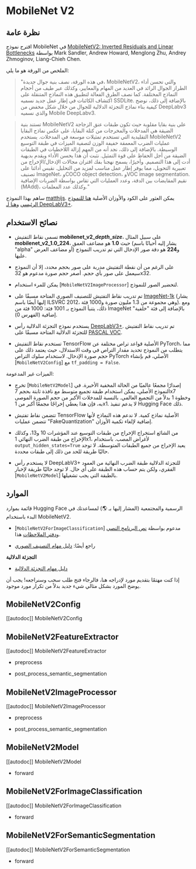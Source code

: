 # MobileNet V2

## نظرة عامة

اقترح نموذج MobileNet في [MobileNetV2: Inverted Residuals and Linear Bottlenecks](https://arxiv.org/abs/1801.04381) بواسطة Mark Sandler, Andrew Howard, Menglong Zhu, Andrey Zhmoginov, Liang-Chieh Chen.

الملخص من الورقة هو ما يلي:

> "في هذه الورقة، نصف بنية جوال جديدة، MobileNetV2، والتي تحسن أداء الطراز الجوال الرائد في العديد من المهام والمعايير، وكذلك عبر طيف من أحجام النماذج المختلفة. كما نصف الطرق الفعالة لتطبيق هذه النماذج المتنقلة على اكتشاف الكائنات في إطار عمل جديد نسميه SSDLite. بالإضافة إلى ذلك، نوضح كيفية بناء نماذج التجزئة الدلالية للجوال من خلال شكل مخفض من DeepLabv3 والذي نسميه Mobile DeepLabv3.

> تستند بنية MobileNetV2 على بنية بقايا مقلوبة حيث تكون طبقات عنق الزجاجة الضيقة هي المدخلات والمخرجات من كتلة البقايا، على عكس نماذج البقايا التقليدية التي تستخدم تمثيلات موسعة في المدخلات. يستخدم MobileNetV2 عمليات الضرب المعمقة خفيفة الوزن لتصفية الميزات في طبقة التوسيع الوسيطة. بالإضافة إلى ذلك، نجد أنه من المهم إزالة اللاخطيات في الطبقات الضيقة من أجل الحفاظ على قوة التمثيل. نثبت أن هذا يحسن الأداء ويقدم بديهية أدت إلى هذا التصميم. وأخيرًا، يسمح نهجنا بفك اقتران مجالات الإدخال/الإخراج من تعبيرية التحويل، مما يوفر إطار عمل مناسب لمزيد من التحليل. نقيس أدائنا على تصنيف ImageNet، وCOCO object detection، وVOC image segmentation. نقيم المقايضات بين الدقة، وعدد العمليات التي تقاس بواسطة الضربات الإضافية (MAdd)، وكذلك عدد المعلمات."

ساهم بهذا النموذج [matthijs](https://huggingface.co/Matthijs). يمكن العثور على الكود والأوزان الأصلية [هنا للنموذج الرئيسي](https://github.com/tensorflow/models/tree/master/research/slim/nets/mobilenet) و[هنا لـ DeepLabV3+](https://github.com/tensorflow/models/tree/master/research/deeplab).

## نصائح الاستخدام

- تسمى نقاط التفتيش **mobilenet_v2_*depth*_*size***، على سبيل المثال **mobilenet_v2_1.0_224**، حيث **1.0** هو مضاعف العمق (يشار إليه أحيانًا باسم "alpha" أو مضاعف العرض) و**224** هو دقة صور الإدخال التي تم تدريب النموذج عليها.

- على الرغم من أن نقطة التفتيش مدربة على صور بحجم محدد، إلا أن النموذج سيعمل على صور بأي حجم. أصغر حجم صورة مدعوم هو 32x32.

- يمكن للمرء استخدام [`MobileNetV2ImageProcessor`] لتحضير الصور للنموذج.

- تم تدريب نقاط التفتيش للتصنيف الصوري المتاحة مسبقًا على [ImageNet-1k](https://huggingface.co/datasets/imagenet-1k) (يشار إليها أيضًا باسم ILSVRC 2012، وهي مجموعة من 1.3 مليون صورة و1000 فئة). ومع ذلك، يتنبأ النموذج بـ 1001 فئة: 1000 فئة من ImageNet بالإضافة إلى فئة "خلفية" إضافية (الفهرس 0).

- يستخدم نموذج التجزئة الدلالية رأس [DeepLabV3+](https://arxiv.org/abs/1802.02611). تم تدريب نقاط التفتيش للتجزئة الدلالية المتاحة مسبقًا على [PASCAL VOC](http://host.robots.ox.ac.uk/pascal/VOC/).

- تستخدم نقاط التفتيش TensorFlow الأصلية قواعد تراص مختلفة عن PyTorch، مما يتطلب من النموذج تحديد مقدار التراص في وقت الاستدلال، حيث يعتمد ذلك على حجم صورة الإدخال. لاستخدام سلوك التراص PyTorch الأصلي، قم بإنشاء [`MobileNetV2Config`] مع `tf_padding = False`.

الميزات غير المدعومة:

- تخرج [`MobileNetV2Model`] إصدارًا مجمعًا عالميًا من الحالة المخفية الأخيرة. في النموذج الأصلي، يمكن استخدام طبقة تجميع متوسط مع نافذة ثابتة بحجم 7x7 وخطوة 1 بدلاً من التجميع العالمي. بالنسبة للمدخلات الأكبر من حجم الصورة الموصى به، فإن هذا يعطي إخراجًا مجمعًا أكبر من 1x1. لا يدعم تنفيذ Hugging Face ذلك.

- تتضمن نقاط تفتيش TensorFlow الأصلية نماذج كمية. لا ندعم هذه النماذج لأنها تتضمن عمليات "FakeQuantization" إضافية لإلغاء تكمية الأوزان.

- من الشائع استخراج الإخراج من طبقات التوسيع عند المؤشرات 10 و13، وكذلك الإخراج من طبقة الضرب النهائي 1x1، لأغراض المصب. باستخدام `output_hidden_states=True` يعيد الإخراج من جميع الطبقات المتوسطة. لا توجد حاليًا طريقة للحد من ذلك إلى طبقات محددة.

- لا يستخدم رأس DeepLabV3+ للتجزئة الدلالية طبقة الضرب النهائية من العمود الفقري، ولكن يتم حساب هذه الطبقة على أي حال. لا توجد حاليًا طريقة لإخبار [`MobileNetV2Model`] بالطبقة التي يجب تشغيلها.

## الموارد

قائمة بموارد Hugging Face الرسمية والمجتمعية (المشار إليها بـ 🌎) لمساعدتك في البدء باستخدام MobileNetV2.

<PipelineTag pipeline="image-classification"/>

- [`MobileNetV2ForImageClassification`] مدعوم بواسطة [نص البرنامج النصي](https://github.com/huggingface/transformers/tree/main/examples/pytorch/image-classification) و[دفتر الملاحظات](https://colab.research.google.com/github/huggingface/notebooks/blob/main/examples/image_classification.ipynb) هذا.

- راجع أيضًا: [دليل مهام التصنيف الصوري](../tasks/image_classification)

**التجزئة الدلالية**

- [دليل مهام التجزئة الدلالية](../tasks/semantic_segmentation)

إذا كنت مهتمًا بتقديم مورد لإدراجه هنا، فالرجاء فتح طلب سحب وسنراجعه! يجب أن يوضح المورد بشكل مثالي شيء جديد بدلاً من تكرار مورد موجود.

## MobileNetV2Config

[[autodoc]] MobileNetV2Config

## MobileNetV2FeatureExtractor

[[autodoc]] MobileNetV2FeatureExtractor

- preprocess

- post_process_semantic_segmentation

## MobileNetV2ImageProcessor

[[autodoc]] MobileNetV2ImageProcessor

- preprocess

- post_process_semantic_segmentation

## MobileNetV2Model

[[autodoc]] MobileNetV2Model

- forward

## MobileNetV2ForImageClassification

[[autodoc]] MobileNetV2ForImageClassification

- forward

## MobileNetV2ForSemanticSegmentation

[[autodoc]] MobileNetV2ForSemanticSegmentation

- forward